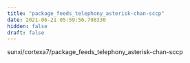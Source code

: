 ```yaml
---
title: "package_feeds_telephony_asterisk-chan-sccp"
date: 2021-06-21 05:59:56.798330
hidden: false
draft: false
---
```


sunxi/cortexa7/package_feeds_telephony_asterisk-chan-sccp

